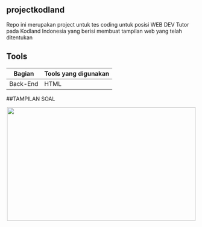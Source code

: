 ## projectkodland
Repo ini merupakan project untuk tes coding untuk posisi WEB DEV Tutor pada Kodland Indonesia yang berisi membuat tampilan web yang telah ditentukan


## Tools
| Bagian | Tools yang digunakan |
| --- | --- |
| Back-End | HTML |

##TAMPILAN SOAL
<br>
<p align="center">
        <img src="https://github.com/ayuainun/naivebayeswebsiteML/blob/main/CONTOH.jpg" width="500" height="300">
</p>
<br>

